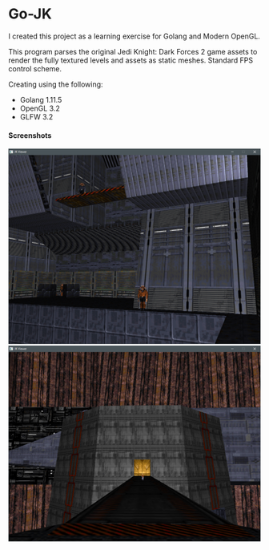 Go-JK
================

I created this project as a learning exercise for Golang and Modern OpenGL.

This program parses the original Jedi Knight: Dark Forces 2 game assets to render the fully textured levels and assets as static meshes. Standard FPS control scheme.

Creating using the following:

- Golang 1.11.5
- OpenGL 3.2
- GLFW 3.2

#### Screenshots ####
![01](/screenshots/01.png "01")
![02](/screenshots/02.png "02")

